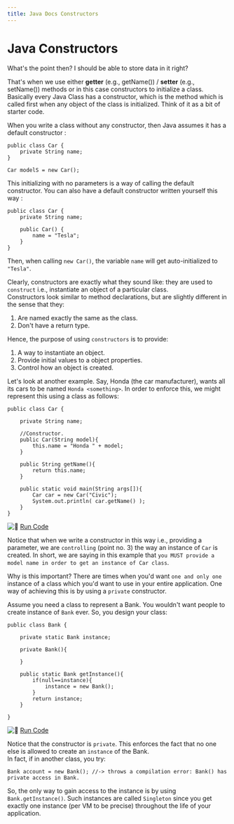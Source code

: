 ```yaml
---
title: Java Docs Constructors
---
```

# Java Constructors

What's the point then? I should be able to store data in it right?

That's when we use either **getter** (e.g., getName()) / **setter** (e.g., setName()) methods or in this case constructors to initialize a class. Basically every Java Class has a constructor, which is the method which is called first when any object of the class is initialized. Think of it as a bit of starter code.

When you write a class without any constructor, then Java assumes it has a default constructor :

    public class Car {
        private String name;
    }

    Car modelS = new Car();

This initializing with no parameters is a way of calling the default constructor. You can also have a default constructor written yourself this way :

    public class Car {
        private String name;

        public Car() {
            name = "Tesla";
        }
    }

Then, when calling `new Car()`, the variable `name` will get auto-initialized to `"Tesla"`.

Clearly, constructors are exactly what they sound like: they are used to `construct` i.e., instantiate an object of a particular class.  
Constructors look similar to method declarations, but are slightly different in the sense that they:

1.  Are named exactly the same as the class.
2.  Don't have a return type.

Hence, the purpose of using `constructors` is to provide:

1.  A way to instantiate an object.
2.  Provide initial values to a object properties.
3.  Control how an object is created.

Let's look at another example. Say, Honda (the car manufacturer), wants all its cars to be named `Honda <something>`. In order to enforce this, we might represent this using a class as follows:

    public class Car {

        private String name;

        //Constructor.
        public Car(String model){
            this.name = "Honda " + model;
        }

        public String getName(){
            return this.name;
        }

        public static void main(String args[]){
            Car car = new Car("Civic");
            System.out.println( car.getName() );
        }
    }

![:rocket:](//forum.freecodecamp.com/images/emoji/emoji_one/rocket.png?v=2 ":rocket:") [Run Code](https://repl.it/CTJ4/1)

Notice that when we write a constructor in this way i.e., providing a parameter, we are `controlling` (point no. 3) the way an instance of `Car` is created. In short, we are saying in this example that `you MUST provide a model name in order to get an instance of Car class`.

Why is this important? There are times when you'd want `one and only one` instance of a class which you'd want to use in your entire application. One way of achieving this is by using a `private` constructor.

Assume you need a class to represent a Bank. You wouldn't want people to create instance of `Bank` ever. So, you design your class:

    public class Bank {

        private static Bank instance;

        private Bank(){

        }

        public static Bank getInstance(){
            if(null==instance){
                instance = new Bank();
            }
            return instance;
        }

    }

![:rocket:](//forum.freecodecamp.com/images/emoji/emoji_one/rocket.png?v=2 ":rocket:") [Run Code](https://repl.it/CTJz/0)

Notice that the constructor is `private`. This enforces the fact that no one else is allowed to create an `instance` of the Bank.  
In fact, if in another class, you try:

    Bank account = new Bank(); //-> throws a compilation error: Bank() has private access in Bank.

So, the only way to gain access to the instance is by using `Bank.getInstance()`. Such instances are called `Singleton` since you get exactly one instance (per VM to be precise) throughout the life of your application.